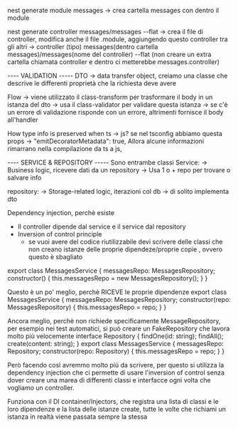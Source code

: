 nest generate module messages -> crea cartella messages con dentro il module

nest generate controller messages/messages --flat
 -> crea il file di controller, modifica anche il file .module, aggiungendo questo controller tra gli altri
 -> controller (tipo) messages(dentro cartella messages)/messages(nome del controller) --flat (non creare un extra cartella chiamata controller e dentro ci metterebbe messages.controller)

 ---- VALIDATION -----
 DTO -> data transfer object, creiamo una classe che descrive le differenti proprietà
 che la richiesta deve avere

 Flow
 -> viene utilizzato il class-transform per trasformare il body in un istanza del dto
 -> usa il class-validator per validare questa istanza
 -> se c'è un errore di validazione risponde con un errore, altrimenti fornisce il body all'handler

How type info is preserved when ts -> js?
 se nel tsconfig abbiamo questa props
  -> "emitDecoratorMetadata": true,
Allora alcune informazioni rimarrano nella compilazione da ts a js, 

---- SERVICE & REPOSITORY -----
Sono entrambe classi
Service:
  -> Business logic, ricevere dati da un repository
  -> Usa 1 o + repo per trovare o salvare info

repository:
  -> Storage-related logic, iterazioni col db
  -> di solito implementa dto

Dependency injection, perchè esiste
- Il controller dipende dal service e il service dal repository
- Inversion of control principle
  - se vuoi avere del codice riutilizzabile devi scrivere delle classi che non creano istanze delle proprie dipendeze/proprie copie , ovvero questo è sbagliato
  
export class MessagesService {
  messagesRepo: MessagesRepository;
  constructor() {
    this.messagesRepo = new MessagesRepository();
  }
}

Questo è un po' meglio, perchè RICEVE le proprie dipendenze
export class MessagesService {
  messagesRepo: MessagesRepository;
  constructor(repo: MessagesRepository) {
    this.messagesRepo = repo;
  }
}

Ancora meglio, perchè non richiede specificamente MessageRepository, per esempio nei test automatici, si può creare un FakeRepository che lavora molto più velocemente
interface Repository {
  findOne(id: string);
  findAll();
  create(content: string);
}
export class MessagesService {
  messagesRepo: Repository;
  constructor(repo: Repository) {
    this.messagesRepo = repo;
  }
}

Però facendo così avremmo molto più da scrivere, per questo si utilizza la dependency injection che ci permette di usare l'inversion of control senza dover creare una marea di differenti classi e interfacce ogni volta che vogliamo un controller.

Funziona con il DI container/Injectors, che registra una lista di classi e le loro dipendenze e la lista delle istanze create, tutte le volte che richiami un istanza in realtà viene passata sempre la stessa
